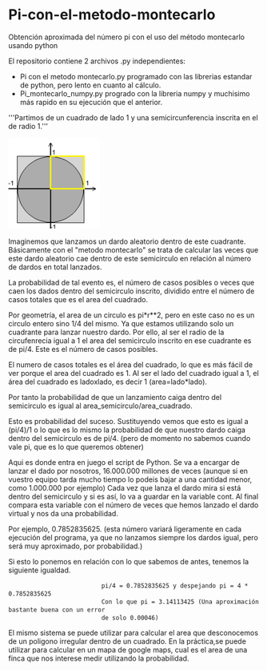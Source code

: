 # Pi-con-el-metodo-montecarlo
Obtención aproximada del número pi con el uso del método montecarlo usando python

El repositorio contiene 2 archivos .py independientes:
- Pi con el metodo montecarlo.py programado con las librerias estandar de python, pero lento en cuanto al cálculo.
- Pi_montecarlo_numpy.py progrado con la libreria numpy y muchisimo más rapido en su ejecución que el anterior.


'''Partimos de un cuadrado de lado 1 y una semicircunferencia inscrita en el de radio 1.'''

<img src="https://github.com/chema-hg/Pi-con-el-metodo-montecarlo/blob/master/cuadrado_semicirculo.png">

Imaginemos que lanzamos un dardo aleatorio dentro de este cuadrante. Básicamente con el "metodo montecarlo" se 
trata de calcular las veces que este dardo aleatorio cae dentro de este semicirculo en relación al número de 
dardos en total lanzados.

La probabilidad de tal evento es, el número de casos posibles o veces que caen los dados dentro del semicirculo 
inscrito, dividido entre el número de casos totales que es el area del cuadrado.

Por geometría, el area de un circulo es pi*r**2, pero en este caso no es un circulo entero sino 1/4 del mismo.
Ya que estamos utilizando solo un cuadrante para lanzar nuestro dardo. Por ello, al ser el radio de la circufenrecia
igual a 1 el area del semicirculo inscrito en ese cuadrante es de pi/4. Este es el número de casos posibles.

El numero de casos totales es el área del cuadrado, lo que es más fácil de ver porque el area del cuadrado es 1.
Al ser el lado del cuadrado igual a 1, el área del cuadrado es ladoxlado, es decir 1 (area=lado*lado).

Por tanto la probabilidad de que un lanzamiento caiga dentro del semicirculo es igual al area_semicirculo/area_cuadrado.

Esto es probabilidad del suceso. Sustituyendo vemos que esto es igual a (pi/4)/1 o lo que es lo mismo la  probabilidad 
de que nuestro dardo caiga dentro del semicirculo es de pi/4. (pero de momento no sabemos cuando vale pi, que es lo que 
queremos obtener)

Aqui es donde entra en juego el script de Python. Se va a encargar de lanzar el dado por nosotros, 16.000.000 millones de veces
(aunque si en vuestro equipo tarda mucho tiempo lo podeis bajar a una cantidad menor, como 1.000.000 por ejemplo)
Cada vez que lanza el dardo mira si está dentro del semicirculo y si es así, lo va a guardar en la variable cont. Al final 
compara esta variable con el número de veces que hemos lanzado el dardo virtual y nos da una probabilidad.

Por ejemplo, 0.7852835625. (esta número variará ligeramente en cada ejecución del programa, ya que no lanzamos siempre
los dardos igual, pero será muy aproximado, por probabilidad.)

Si esto lo ponemos en relación con lo que sabemos de antes, tenemos la siguiente igualdad.

                              pi/4 = 0.7852835625 y despejando pi = 4 * 0.7852835625
                              Con lo que pi = 3.14113425 (Una aproximación bastante buena con un error 
                              de solo 0.00046)


El mismo sistema se puede utilizar para calcular el area que desconocemos de un poligono irregular dentro de un cuadrado.
En la práctica,se puede utilizar para calcular en un mapa de google maps, cual es el area de una finca que nos interese medir
utilizando la probabilidad.
